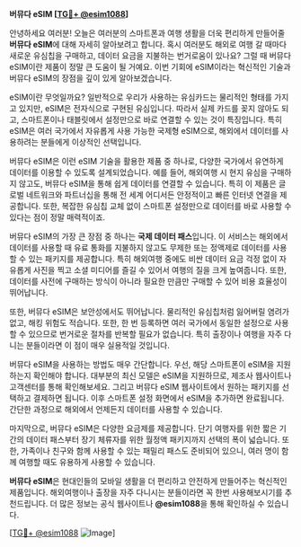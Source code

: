 **버뮤다 eSIM [[TG💪+ @esim1088](https://t.me/s/esim1088)]**

안녕하세요 여러분! 오늘은 여러분의 스마트폰과 여행 생활을 더욱 편리하게 만들어줄 **버뮤다 eSIM**에 대해 자세히 알아보려고 합니다. 혹시 여러분도 해외로 여행 갈 때마다 새로운 유심칩을 구매하고, 데이터 요금을 지불하는 번거로움이 있나요? 그럴 때 버뮤다 eSIM이란 제품이 정말 큰 도움이 될 거예요. 이번 기회에 eSIM이라는 혁신적인 기술과 버뮤다 eSIM의 장점을 깊이 있게 알아보겠습니다.

eSIM이란 무엇일까요? 일반적으로 우리가 사용하는 유심카드는 물리적인 형태를 가지고 있지만, eSIM은 전자식으로 구현된 유심입니다. 따라서 실제 카드를 꽂지 않아도 되고, 스마트폰이나 태블릿에서 설정만으로 바로 연결할 수 있는 것이 특징입니다. 특히 eSIM은 여러 국가에서 자유롭게 사용 가능한 국제형 eSIM으로, 해외에서 데이터를 사용하려는 분들에게 이상적인 선택입니다.

버뮤다 eSIM은 이런 eSIM 기술을 활용한 제품 중 하나로, 다양한 국가에서 유연하게 데이터를 이용할 수 있도록 설계되었습니다. 예를 들어, 해외여행 시 현지 유심을 구매하지 않고도, 버뮤다 eSIM을 통해 쉽게 데이터를 연결할 수 있습니다. 특히 이 제품은 글로벌 네트워크와 파트너십을 통해 전 세계 어디서든 안정적이고 빠른 인터넷 연결을 제공합니다. 또한, 복잡한 유심칩 교체 없이 스마트폰 설정만으로 데이터를 바로 사용할 수 있다는 점이 정말 매력적이죠.

버뮤다 eSIM의 가장 큰 장점 중 하나는 **국제 데이터 패스**입니다. 이 서비스는 해외에서 데이터를 사용할 때 유료 통화를 지불하지 않고도 무제한 또는 정액제로 데이터를 사용할 수 있는 패키지를 제공합니다. 특히 해외여행 중에도 비싼 데이터 요금 걱정 없이 자유롭게 사진을 찍고 소셜 미디어를 즐길 수 있어서 여행의 질을 크게 높여줍니다. 또한, 데이터를 사전에 구매하는 방식이 아니라 필요한 만큼만 구매할 수 있어 비용 효율성이 뛰어납니다.

또한, 버뮤다 eSIM은 보안성에서도 뛰어납니다. 물리적인 유심칩처럼 잃어버릴 염려가 없고, 해킹 위험도 적습니다. 또한, 한 번 등록하면 여러 국가에서 동일한 설정으로 사용할 수 있으므로 번거로운 절차를 반복할 필요가 없습니다. 특히 출장이나 여행을 자주 다니는 분들이라면 이 점이 매우 실용적일 것입니다.

버뮤다 eSIM을 사용하는 방법도 매우 간단합니다. 우선, 해당 스마트폰이 eSIM을 지원하는지 확인해야 합니다. 대부분의 최신 모델은 eSIM을 지원하므로, 제조사 웹사이트나 고객센터를 통해 확인해보세요. 그리고 버뮤다 eSIM 웹사이트에서 원하는 패키지를 선택하고 결제하면 됩니다. 이후 스마트폰 설정 화면에서 eSIM을 추가하면 완료됩니다. 간단한 과정으로 해외에서 언제든지 데이터를 사용할 수 있습니다.

마지막으로, 버뮤다 eSIM은 다양한 요금제를 제공합니다. 단기 여행자를 위한 짧은 기간의 데이터 패스부터 장기 체류자를 위한 월정액 패키지까지 선택의 폭이 넓습니다. 또한, 가족이나 친구와 함께 사용할 수 있는 패밀리 패스도 준비되어 있으니, 여러 명이 함께 여행할 때도 유용하게 사용할 수 있습니다.

**버뮤다 eSIM**은 현대인들의 모바일 생활을 더 편리하고 안전하게 만들어주는 혁신적인 제품입니다. 해외여행이나 출장을 자주 다니시는 분들이라면 꼭 한번 사용해보시기를 추천드립니다. 더 많은 정보는 공식 웹사이트나 **@esim1088**을 통해 확인하실 수 있습니다.

[[TG💪+ @esim1088](https://t.me/s/esim1088) ![Image](https://i.postimg.cc/Y0z9fWf4/image.png)]